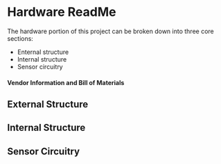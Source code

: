 # Hardware ReadMe
The hardware portion of this project can be broken down into three core sections:
* Enternal structure
* Internal structure
* Sensor circuitry

#### Vendor Information and Bill of Materials

## External Structure


## Internal Structure


## Sensor Circuitry
